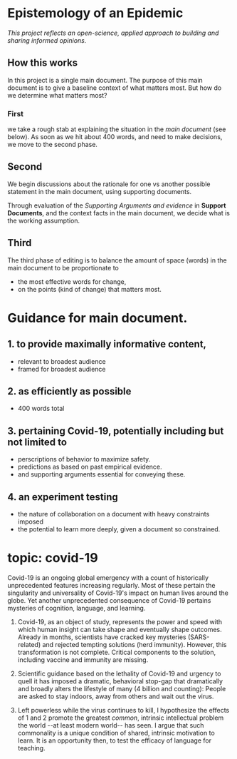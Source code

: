 # Epistemology of an Epidemic
_This project reflects an open-science, applied approach to building and sharing informed opinions._

## How this works
In this project is a single main document. The purpose of this main document is to give a baseline context of what matters most.
But how do we determine what matters most?

### First  
we take a rough stab at explaining the situation in the *main document* (see below).
As soon as we hit about 400 words, and need to make decisions, we move to the second phase.

## Second  
We begin discussions about the rationale for one vs another possible statement in the main document,
using supporting documents.

Through evaluation of the _Supporting Arguments and evidence_ in **Support Documents**,
and the context facts in the main document, we decide what is the working assumption.

## Third  
The third phase of editing is to balance the amount of space (words) in the main document to be proportionate to
- the most effective words for change, 
- on the points (kind of change) that matters most.


# Guidance for main document.
## 1. to provide maximally informative content,  

  * relevant to broadest audience  
  * framed for broadest audience  
  
## 2. as efficiently as possible  

  * 400 words total  
## 3. pertaining Covid-19, potentially including but not limited to  

  * perscriptions of behavior to maximize safety.
  * predictions as based on past empirical evidence.
  * and supporting arguments essential for conveying these.  
  
## 4. an experiment testing  

  * the nature of collaboration on a document with heavy constraints imposed  
  * the potential to learn more deeply, given a document so constrained.
  
# topic: covid-19  

Covid-19 is an ongoing global emergency with a count of historically unprecedented features increasing regularly. Most of these pertain the singularity and universality of Covid-19's impact on human lives around the globe. Yet another unprecedented consequence of Covid-19 pertains mysteries of cognition, language, and learning.

1. Covid-19, as an object of study, represents the power and speed with which human insight can take shape and eventually shape outcomes. Already in months, scientists have cracked key mysteries (SARS-related) and rejected tempting solutions (herd immunity). However, this transformation is not complete. Critical components to the solution, including vaccine and immunity are missing.  

2. Scientific guidance based on the lethality of Covid-19 and urgency to quell it has imposed a dramatic, behavioral stop-gap that dramatically and broadly alters the lifestyle of many (4 billion and counting): People are asked to stay indoors, away from others and wait out the virus.  

3. Left powerless while the virus continues to kill, I hypothesize the effects of 1 and 2 promote the greatest *common*, intrinsic intellectual problem the world --at least modern world-- has seen. I argue that such commonality is a unique condition of shared, intrinsic motivation to learn. It is an opportunity then, to test the efficacy of language for teaching.


